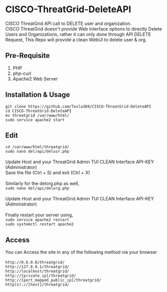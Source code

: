 # CISCO-ThreatGrid-DeleteAPI
CISCO ThreatGrid API call to DELETE user and organization.<br /> CISCO ThreatGrid doesn't provide Web Interface options to directly Delete Users and Organizations, rather it can only done through API DELETE Request, This Repo will provide a clean WebUI to delete user & org.

## Pre-Requisite
1. PHP
2. php-curl
3. Apache2 Web Server

## Installation & Usage
```git clone https://github.com/Tesla369/CISCO-ThreatGrid-DeleteAPI``` <br />
```cd CISCO-ThreatGrid-DeleteAPI```<br />
```mv threatgrid /var/www/html/``` <br />
```sudo service apache2 start```

## Edit
```cd /var/www/html/threatgrid/``` <br />
```sudo nano del/api/delusr.php``` <br />
<br />
Update Host and your ThreatGrid Admin TUI CLEAN Interface API-KEY (Administrator) <br />
Save the file (Ctrl + S) and exit (Ctrl + X) <br />
<br />
Similarly for the delorg.php as well,  <br />
```sudo nano del/api/delorg.php``` <br />
<br />
Update Host and your ThreatGrid Admin TUI CLEAN Interface API-KEY (Administrator) <br />
<br />
Finally restart your server using, <br />
```sudo service apache2 restart``` <br />
```sudo systemctl restart apache2```

## Access
You can Access the site in any of the following method via your browser <br />
<br />
```http://0.0.0.0/threatgrid/``` <br />
```http://127.0.0.1/threatgrid/``` <br />
```http://localhost/threatgrid/``` <br />
```http://[private_ip]/threatgrid/``` <br />
```http://[port_mapped_public_ip]/threatgrid/``` <br />
```http(s)://[host]/threatgrid/```
